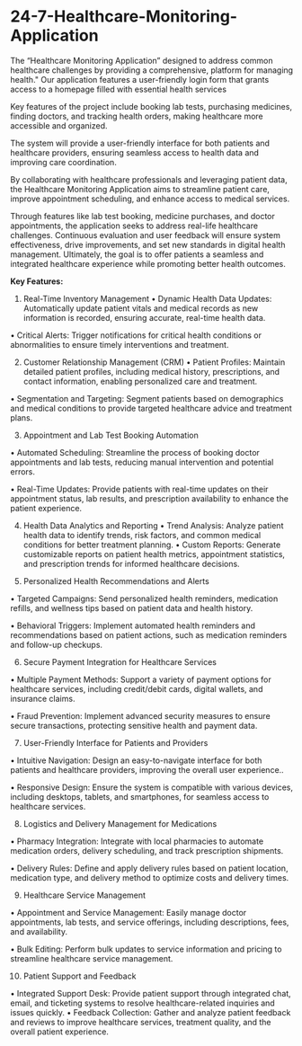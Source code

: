 # 24-7-Healthcare-Monitoring-Application
The “Healthcare Monitoring Application” designed to address common healthcare challenges by providing a comprehensive, platform for managing health."
Our application features a user-friendly login form that grants access to a homepage filled with essential health services

Key features of the project include booking lab tests, purchasing medicines, finding doctors, and tracking health orders, making healthcare more accessible and organized.

The system will provide a user-friendly interface for both patients and healthcare providers, ensuring seamless access to health data and improving care coordination.

By collaborating with healthcare professionals and leveraging patient data, the Healthcare Monitoring Application aims to streamline patient care, improve appointment scheduling, and enhance access to medical services.

Through features like lab test booking, medicine purchases, and doctor appointments, the application seeks to address real-life healthcare challenges. Continuous evaluation and user feedback will ensure system effectiveness, drive improvements, and set new standards in digital health management. Ultimately, the goal is to offer patients a seamless and integrated healthcare experience while promoting better health outcomes.


**Key Features:** 
 

1.	Real-Time Inventory Management
•  Dynamic Health Data Updates: Automatically update patient vitals and medical records as new information is recorded, ensuring accurate, real-time health data.

•  Critical Alerts: Trigger notifications for critical health conditions or abnormalities to ensure timely interventions and treatment.

2.	Customer Relationship Management (CRM)
•  Patient Profiles: Maintain detailed patient profiles, including medical history, prescriptions, and contact information, enabling personalized care and treatment.

•  Segmentation and Targeting: Segment patients based on demographics and medical conditions to provide targeted healthcare advice and treatment plans.

3.	Appointment and Lab Test Booking Automation

•	Automated Scheduling: Streamline the process of booking doctor appointments and lab tests, reducing manual intervention and potential errors.

•	Real-Time Updates: Provide patients with real-time updates on their appointment status, lab results, and prescription availability to enhance the patient experience.


4.	Health Data Analytics and Reporting
•	Trend Analysis: Analyze patient health data to identify trends, risk factors, and common medical conditions for better treatment planning.
•	Custom Reports: Generate customizable reports on patient health metrics, appointment statistics, and prescription trends for informed healthcare decisions. 


5.	Personalized Health Recommendations and Alerts

•	Targeted Campaigns: Send personalized health reminders, medication refills, and wellness tips based on patient data and health history.

•	Behavioral Triggers: Implement automated health reminders and recommendations based on patient actions, such as medication reminders and follow-up checkups.


6.	Secure Payment Integration for Healthcare Services

•	Multiple Payment Methods: Support a variety of payment options for healthcare services, including credit/debit cards, digital wallets, and insurance claims.

•	Fraud Prevention: Implement advanced security measures to ensure secure transactions, protecting sensitive health and payment data.


7.	User-Friendly Interface for Patients and Providers

•	Intuitive Navigation: Design an easy-to-navigate interface for both patients and healthcare providers, improving the overall user experience..

•	Responsive Design: Ensure the system is compatible with various devices, including desktops, tablets, and smartphones, for seamless access to healthcare services.


8.	Logistics and Delivery Management for Medications

•	Pharmacy Integration: Integrate with local pharmacies to automate medication orders, delivery scheduling, and track prescription shipments.

•	Delivery Rules: Define and apply delivery rules based on patient location, medication type, and delivery method to optimize costs and delivery times.


9.	Healthcare Service Management

•	Appointment and Service Management: Easily manage doctor appointments, lab tests, and service offerings, including descriptions, fees, and availability.

•	Bulk Editing: Perform bulk updates to service information and pricing to streamline healthcare service management.


10.	 Patient Support and Feedback

•	Integrated Support Desk: Provide patient support through integrated chat, email, and ticketing      systems to resolve healthcare-related inquiries and issues quickly.
•	Feedback Collection: Gather and analyze patient feedback and reviews to improve healthcare services, treatment quality, and the overall patient experience.
